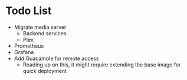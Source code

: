 # Todo List

* Migrate media server
  * Backend services
  * Plex
* Prometheus
* Grafana
* Add Guacamole for remote access
  * Reading up on this, it might require extending the base image for quick deployment


